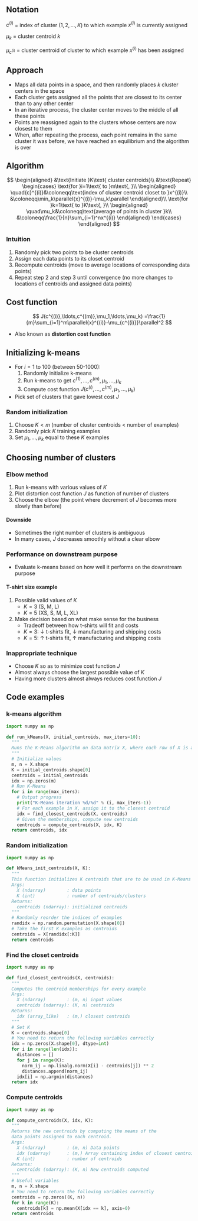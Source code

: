 ## Notation

$c^{(i)}$ = index of cluster ($1,2,\ldots,K$) to which example $x^{(i)}$ is currently assigned

$\mu_k$ = cluster centroid $k$

$\mu_{c^{(i)}}$ = cluster centroid of cluster to which example $x^{(i)}$ has been assigned

## Approach

- Maps all data points in a space, and then randomly places $k$ cluster centers in the space
- Each cluster gets assigned all the points that are closest to its center than to any other center
- In an iterative process, the cluster center moves to the middle of all these points
- Points are reassigned again to the clusters whose centers are now closest to them
- When, after repeating the process, each point remains in the same cluster it was before, we have reached an equilibrium and the algorithm is over

## Algorithm

$$
\begin{aligned}
&\text{Initiate }K\text{ cluster centroids}\\
&\text{Repeat}
\begin{cases}
\text{for }i=1\text{ to }m\text{, }\\
\begin{aligned}
\quad{c}^{(i)}&\coloneqq\text{index of cluster centroid closet to }x^{(i)}\\
&\coloneqq\min_k\parallel{x}^{(i)}-\mu_k\parallel \end{aligned}\\
\text{for }k=1\text{ to }K\text{, }\\
\begin{aligned}
\quad\mu_k&\coloneqq\text{average of points in cluster }k\\
&\coloneqq\frac{1}{n}\sum_{i=1}^nx^{(i)}
\end{aligned}
\end{cases}
\end{aligned}
$$ 
### Intuition

1. Randomly pick two points to be cluster centroids
2. Assign each data points to its closet centroid
3. Recompute centroids (move to average locations of corresponding data points)
4. Repeat step 2 and step 3 until convergence (no more changes to locations of centroids and assigned data points)

## Cost function 

$$
J(c^{(i)},\ldots,c^{(m)},\mu_1,\ldots,\mu_k)
=\frac{1}{m}\sum_{i=1}^m\parallel{x}^{(i)}-\mu_{c^{(i)}}\parallel^2
$$

- Also known as **distortion cost function**

## Initializing k-means

- For $i=1$ to $100$ (between 50-1000):
  1. Randomly initialize k-means
  2. Run k-means to get $c^{(1)},\ldots,c^{(m)},\mu_1,\ldots,\mu_k$
  3. Compute cost function $J(c^{(i)},\ldots,c^{(m)},\mu_1,\ldots,\mu_k)$
- Pick set of clusters that gave lowest cost $J$

### Random initialization

1. Choose $K<m$ (number of cluster centroids < number of examples)
2. Randomly pick $K$ training examples
3. Set $\mu_1,\ldots,\mu_k$ equal to these $K$ examples

## Choosing number of clusters

### Elbow method

1. Run k-means with various values of $K$
2. Plot distortion cost function $J$ as function of number of clusters
3. Choose the elbow (the point where decrement of $J$ becomes more slowly than before)

#### Downside

- Sometimes the right number of clusters is ambiguous
- In many cases, $J$ decreases smoothly without a clear elbow 

### Performance on downstream purpose

- Evaluate k-means based on how well it performs on the downstream purpose

#### T-shirt size example

1. Possible valid values of $K$
   - $K=3$ (S, M, L)
   - $K=5$ (XS, S, M, L, XL)
2. Make decision based on what make sense for the business
   - Tradeoff between how t-shirts will fit and costs
   - $K=3$: $\downarrow$ t-shirts fit, $\downarrow$ manufacturing and shipping costs
   - $K=5$: $\uparrow$ t-shirts fit, $\uparrow$ manufacturing and shipping costs

### Inappropriate technique

- Choose $K$ so as to minimize cost function $J$
- Almost always choose the largest possible value of $K$
- Having more clusters almost always reduces cost function $J$

## Code examples

### k-means algorithm

```python
import numpy as np

def run_kMeans(X, initial_centroids, max_iters=10):
  """
  Runs the K-Means algorithm on data matrix X, where each row of X is a single example
  """
  # Initialize values
  m, n = X.shape
  K = initial_centroids.shape[0]
  centroids = initial_centroids
  idx = np.zeros(m)
  # Run K-Means
  for i in range(max_iters):
    # Output progress
    print("K-Means iteration %d/%d" % (i, max_iters-1))
    # For each example in X, assign it to the closest centroid
    idx = find_closest_centroids(X, centroids)
    # Given the memberships, compute new centroids
    centroids = compute_centroids(X, idx, K)
  return centroids, idx
```

### Random initialization

```python
import numpy as np

def kMeans_init_centroids(X, K):
  """
  This function initializes K centroids that are to be used in K-Means on the dataset X
  Args:
    X (ndarray)        : data points 
    K (int)            : number of centroids/clusters
  Returns:
    centroids (ndarray): initialized centroids
  """
  # Randomly reorder the indices of examples
  randidx = np.random.permutation(X.shape[0])
  # Take the first K examples as centroids
  centroids = X[randidx[:K]]
  return centroids
```

### Find the closet centroids

```python
import numpy as np

def find_closest_centroids(X, centroids):
  """
  Computes the centroid memberships for every example
  Args:
    X (ndarray)        : (m, n) input values      
    centroids (ndarray): (K, n) centroids
  Returns:
    idx (array_like)   : (m,) closest centroids
  """
  # Set K
  K = centroids.shape[0]
  # You need to return the following variables correctly
  idx = np.zeros(X.shape[0], dtype=int)
  for i in range(len(idx)):
    distances = []
    for j in range(K):
      norm_ij = np.linalg.norm(X[i] - centroids[j]) ** 2
      distances.append(norm_ij)
    idx[i] = np.argmin(distances)
  return idx
```

### Compute centroids

```python
import numpy as np

def compute_centroids(X, idx, K):
  """
  Returns the new centroids by computing the means of the 
  data points assigned to each centroid.
  Args:
    X (ndarray)        : (m, n) Data points
    idx (ndarray)      : (m,) Array containing index of closest centroid for each example in X. Concretely, idx[i] contains the index of the centroid closest to example i
    K (int)            : number of centroids
  Returns:
    centroids (ndarray): (K, n) New centroids computed
  """
  # Useful variables
  m, n = X.shape
  # You need to return the following variables correctly
  centroids = np.zeros((K, n))
  for k in range(K):
    centroids[k] = np.mean(X[idx == k], axis=0)
  return centroids
```

